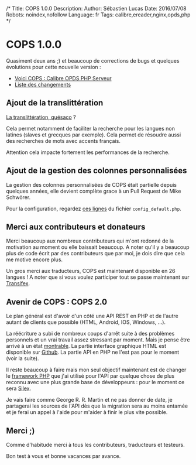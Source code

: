 /*
Title: COPS 1.0.0
Description: 
Author: Sébastien Lucas
Date: 2016/07/08
Robots: noindex,nofollow
Language: fr
Tags: calibre,ereader,nginx,opds,php
*/
# COPS 1.0.0

Quasiment deux ans ;) et beaucoup de corrections de bugs et quelques évolutions pour cette nouvelle version :
*	[Voici COPS : Calibre OPDS PHP Serveur](/fr/oss/calibre-opds-php-server)
*	[Liste des changements](/fr/oss/calibre-opds-php-server-changelog)

## Ajout de la translittération

[La translittération, quésaco](https://fr.wikipedia.org/wiki/Transcription_et_translitt%C3%A9ration) ?

Cela permet notamment de faciliter la recherche pour les langues non latines (slaves et grecques par exemple). Cela permet de résoudre aussi des recherches de mots avec accents français.

Attention cela impacte fortement les performances de la recherche.

## Ajout de la gestion des colonnes personnalisées

La gestion des colonnes personnalisées de COPS était partielle depuis quelques années, elle devient complète grace à un Pull Request de Mike Schwörer.

Pour la configuration, regardez [ces lignes](https://github.com/seblucas/cops/blob/master/config_default.php#L173-L201) du fichier `config_default.php`.

## Merci aux contributeurs et donateurs

Merci beaucoup aux nombreux contributeurs qui m'ont redonné de la motivation au moment ou elle baissait beaucoup. A noter qu'il y a beaucoup plus de code écrit par des contributeurs que par moi, je dois dire que cela me motive encore plus.

Un gros merci aux traducteurs, COPS est maintenant disponible en 26 langues ! A noter que si vous voulez participer tout se passe maintenant sur [Transifex](https://www.transifex.com/projects/p/cops/).

## Avenir de COPS : COPS 2.0

Le plan général est d'avoir d'un côté une API REST en PHP et de l'autre autant de clients que possible (HTML, Android, IOS, Windows, ...).

La réécriture a subi de nombreux coups d'arrêt suite à des problèmes personnels et un vrai travail assez stressant par moment. Mais je pense être arrivé à un état [montrable](https://github.com/seblucas/cops/issues/279). La partie interface graphique HTML est disponible sur [Github](https://github.com/seblucas/cops-html-ui). La partie API en PHP ne l'est pas pour le moment (voir la suite).

Il reste beaucoup à faire mais mon seul objectif maintenant est de changer le [framework PHP](https://github.com/vlucas/bulletphp) que j'ai utilisé pour l'API par quelque chose de plus reconnu avec une plus grande base de développeurs : pour le moment ce sera [Silex](http://silex.sensiolabs.org/).

Je vais faire comme George R. R. Martin et ne pas donner de date, je partagerai les sources de l'API dès que la migration sera au moins entamée et je ferai un appel à l'aide pour m'aider à finir le plus vite possible.

## Merci ;)

Comme d'habitude merci à tous les contributeurs, traducteurs et testeurs.

Bon test à vous et bonne vacances par avance.
